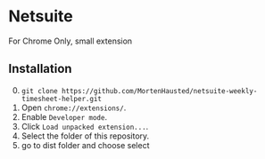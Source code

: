 Netsuite
===========================

For Chrome Only, small extension

Installation
------------

0. `git clone https://github.com/MortenHausted/netsuite-weekly-timesheet-helper.git`
1. Open `chrome://extensions/`.
2. Enable `Developer mode`.
3. Click `Load unpacked extension...`.
4. Select the folder of this repository.
5. go to dist folder and choose select

